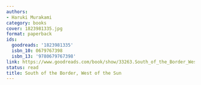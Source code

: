 ```yaml
---
authors:
- Haruki Murakami
category: books
cover: 1823981335.jpg
format: paperback
ids:
  goodreads: '1823981335'
  isbn_10: 0679767398
  isbn_13: '9780679767398'
link: https://www.goodreads.com/book/show/33263.South_of_the_Border_West_of_the_Sun
status: read
title: South of the Border, West of the Sun
---
```

